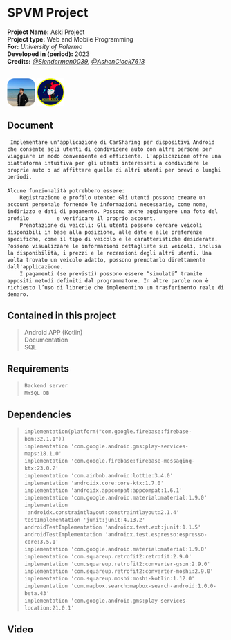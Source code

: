 # SPVM Project

__Project Name:__ Aski Project <br>
__Project type:__ Web and Mobile Programming <br>
__For:__ *University of Palermo* <br>
__Developed in (period):__ 2023<br>
__Credits:__ *[@Slenderman0039](https://github.com/Slenderman0039), [@AshenClock7613](https://github.com/AshenClock7613)* <br>
<br>

<p><a href="https://github.com/Slenderman0039"><img title="Slenderman0039" src="https://github.com/SPVMProject/spvmproject.github.io/blob/main/img2.png" height="64"/></a>
<a href="https://github.com/AshenClock7613"><img title="AshenClock7613" src="https://github.com/SPVMProject/spvmproject.github.io/blob/main/img1.png" height="64"/></a></p>



## Document
```
 Implementare un'applicazione di CarSharing per dispositivi Android che consente agli utenti di condividere auto con altre persone per viaggiare in modo conveniente ed efficiente. L'applicazione offre una piattaforma intuitiva per gli utenti interessati a condividere le proprie auto o ad affittare quelle di altri utenti per brevi o lunghi periodi. 

Alcune funzionalità potrebbero essere: 
    Registrazione e profilo utente: Gli utenti possono creare un account personale fornendo le informazioni necessarie, come nome, indirizzo e dati di pagamento. Possono anche aggiungere una foto del profilo         e verificare il proprio account. 
    Prenotazione di veicoli: Gli utenti possono cercare veicoli disponibili in base alla posizione, alle date e alle preferenze specifiche, come il tipo di veicolo e le caratteristiche desiderate. Possono visualizzare le informazioni dettagliate sui veicoli, inclusa la disponibilità, i prezzi e le recensioni degli altri utenti. Una volta trovato un veicolo adatto, possono prenotarlo direttamente dall'applicazione. 
    I pagamenti (se previsti) possono essere “simulati” tramite appositi metodi definiti dal programmatore. In altre parole non è richiesto l’uso di librerie che implementino un trasferimento reale di denaro. 
```
## Contained in this project
> Android APP (Kotlin) <br>
> Documentation <br>
> SQL <br>

## Requirements<br>
> ```Backend server``` <br>
> ```MYSQL DB``` <br>

## Dependencies<br>
> ```implementation(platform("com.google.firebase:firebase-bom:32.1.1"))``` <br>
> ```implementation 'com.google.android.gms:play-services-maps:18.1.0'``` <br>
> ```implementation 'com.google.firebase:firebase-messaging-ktx:23.0.2'``` <br>
> ```implementation 'com.airbnb.android:lottie:3.4.0'``` <br>
> ```implementation 'androidx.core:core-ktx:1.7.0'``` <br>
> ```implementation 'androidx.appcompat:appcompat:1.6.1'``` <br>
> ```implementation 'com.google.android.material:material:1.9.0'``` <br>
> ```implementation 'androidx.constraintlayout:constraintlayout:2.1.4'``` <br>
> ```testImplementation 'junit:junit:4.13.2'``` <br>
> ```androidTestImplementation 'androidx.test.ext:junit:1.1.5'``` <br>
> ```androidTestImplementation 'androidx.test.espresso:espresso-core:3.5.1'``` <br>
> ```implementation 'com.google.android.material:material:1.9.0'``` <br>
> ```implementation 'com.squareup.retrofit2:retrofit:2.9.0'``` <br>
> ```implementation 'com.squareup.retrofit2:converter-gson:2.9.0'``` <br>
> ```implementation 'com.squareup.retrofit2:converter-moshi:2.9.0'``` <br>
> ```implementation 'com.squareup.moshi:moshi-kotlin:1.12.0'``` <br>
> ```implementation 'com.mapbox.search:mapbox-search-android:1.0.0-beta.43'``` <br>
> ```implementation 'com.google.android.gms:play-services-location:21.0.1'``` <br>


## Video


